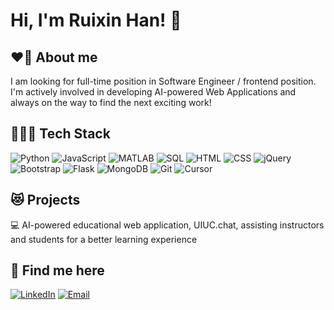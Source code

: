 # Hi, I'm Ruixin Han! 👋

## ❤️‍🔥 About me

I am looking for full-time position in Software Engineer / frontend position. 
I'm actively involved in developing AI-powered Web Applications and always on the way to find the next exciting work! 

## 👩🏻‍💻 Tech Stack
![Python](https://img.shields.io/badge/-Python-3776AB?style=flat-square&logo=Python&logoColor=white)
![JavaScript](https://img.shields.io/badge/-JavaScript-F7DF1E?style=flat-square&logo=javascript&logoColor=black)
![MATLAB](https://img.shields.io/badge/-MATLAB-0076A8?style=flat-square&logo=mathworks&logoColor=white)
![SQL](https://img.shields.io/badge/-SQL-4479A1?style=flat-square&logo=MySQL&logoColor=white)
![HTML](https://img.shields.io/badge/-HTML-E34F26?style=flat-square&logo=html5&logoColor=white)
![CSS](https://img.shields.io/badge/-CSS-1572B6?style=flat-square&logo=css3&logoColor=white)
![jQuery](https://img.shields.io/badge/-jQuery-0769AD?style=flat-square&logo=jquery&logoColor=white)
![Bootstrap](https://img.shields.io/badge/-Bootstrap-7952B3?style=flat-square&logo=bootstrap&logoColor=white)
![Flask](https://img.shields.io/badge/-Flask-000000?style=flat-square&logo=Flask&logoColor=white)
![MongoDB](https://img.shields.io/badge/-MongoDB-47A248?style=flat-square&logo=mongodb&logoColor=white)
![Git](https://img.shields.io/badge/-Git-F05032?style=flat-square&logo=git&logoColor=white)
![Cursor](https://img.shields.io/badge/-Cursor-00A98F?style=flat-square&logo=cursor&logoColor=white)

## 😻 Projects

💻 AI-powered educational web application, UIUC.chat, assisting instructors and students for a better learning experience


## 📧 Find me here

[![LinkedIn](https://img.shields.io/badge/-LinkedIn-0077B5?style=flat-square&logo=LinkedIn&logoColor=white)](www.linkedin.com/in/ruixin-han-1ba010170)
[![Email](https://img.shields.io/badge/-Email-D14836?style=flat-square&logo=Gmail&logoColor=white)](mailto:ruixinhan0101@gmail.com)


